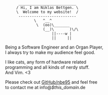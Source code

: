   
```
      __________________________
     / Hi, I am Niklas Bettgen. \
     \  Welcome to my website!  /
      --------------------------
             \   ^__^
              \  (oo)\_______
                 (__)\       )\/\
                     ||----w |
                     ||     ||
```

Being a Software Engineer and an Organ Player,\
I always try to make my audience feel good.

I like cats, any form of hardware related\
programming and all kinds of nerdy stuff.\
And Vim. <3

Please check out [GitHub/nbe95](https://github.com/nbe95) and feel free\
to contact me at info@*$this_domain*.de
